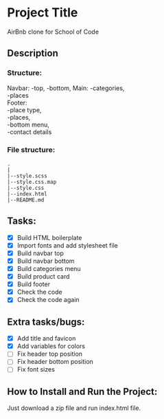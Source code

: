 # Project Title

AirBnb clone for School of Code

## Description

### Structure:

Navbar:
-top,
-bottom,
Main:
-categories,  
 -places  
Footer:  
 -place type,  
 -places,  
 -bottom menu,  
 -contact details

### File structure:

```
.
|
|--style.scss
|--style.css.map
|--style.css
|--index.html
|--README.md

```

## Tasks:

- [x] Build HTML boilerplate
- [x] Import fonts and add stylesheet file
- [x] Build navbar top
- [x] Build navbar bottom
- [x] Build categories menu
- [x] Build product card
- [x] Build footer
- [x] Check the code
- [x] Check the code again

## Extra tasks/bugs:

- [x] Add title and favicon
- [x] Add variables for colors
- [ ] Fix header top position
- [ ] Fix header bottom position
- [ ] Fix font sizes

## How to Install and Run the Project:

Just download a zip file and run index.html file.
